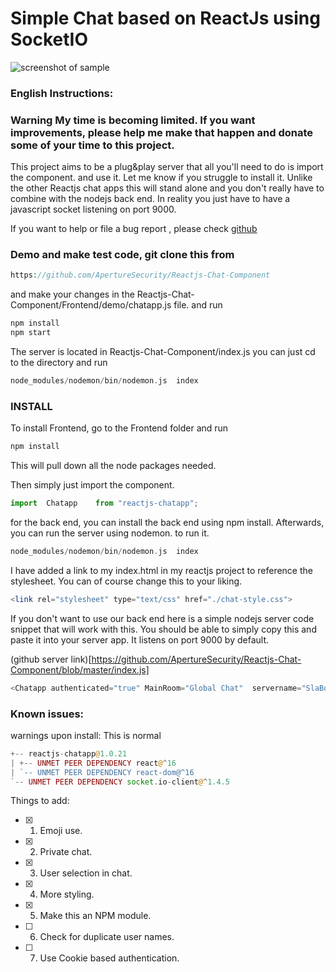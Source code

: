 Simple Chat based on ReactJs using SocketIO
=============================


![screenshot of sample](https://image.ibb.co/gvCX8H/chatscreen.png)


### English Instructions:

### Warning My time is becoming limited. If you want improvements, please help me make that happen and donate some of your time to this project.

This project aims to be a plug&play server that all you'll need to do is import the component. and use it.
Let me know if you struggle to install it. Unlike the other Reactjs chat apps this will stand alone and you don't really have to combine with the nodejs back end. In reality you just have to have a javascript socket listening on port 9000.

If you want to help or file a bug report , please check [github](https://github.com/ApertureSecurity/Reactjs-Chat-Component)

### Demo and make test code, git clone this from
```php
https://github.com/ApertureSecurity/Reactjs-Chat-Component
```

and make your changes in the  Reactjs-Chat-Component/Frontend/demo/chatapp.js file.
and run
```php
npm install
npm start
```

The server is located in Reactjs-Chat-Component/index.js
you can just cd to the directory and run
```php
node_modules/nodemon/bin/nodemon.js  index
```


### INSTALL
To install Frontend, go to the Frontend folder and run

```php
npm install
```

This will pull down all the node packages needed.

Then simply just import the component.

```JavaScript
import  Chatapp    from "reactjs-chatapp";
```

for the back end, you can install the back end using npm install. Afterwards, you can run the server using nodemon.  to run it.

```php
node_modules/nodemon/bin/nodemon.js  index
```


I have added a link to my index.html in my reactjs project to reference the stylesheet. You can of course change this to your liking.

```php
<link rel="stylesheet" type="text/css" href="./chat-style.css">
```


If you don't want to use our back end here is a simple nodejs server code snippet that will work with this.
You should be able to simply copy this and paste it into your server app. It listens on port 9000 by default.

(github server link)[https://github.com/ApertureSecurity/Reactjs-Chat-Component/blob/master/index.js]


```JavaScript
<Chatapp authenticated="true" MainRoom="Global Chat"  servername="SlaBot" welcomemessage="Welcome to ChatApp (^=^)" uri="http://localhost:9000"  hardpath="/socket.io" reconnect="true" resource="/" secure="false" />
```


### Known issues:
warnings upon install: This is normal
```php
+-- reactjs-chatapp@1.0.21
| +-- UNMET PEER DEPENDENCY react@^16
| `-- UNMET PEER DEPENDENCY react-dom@^16
`-- UNMET PEER DEPENDENCY socket.io-client@^1.4.5


```

Things to add:
- [x] 1. Emoji use.
- [x] 2. Private chat.
- [x] 3. User selection in chat.
- [x] 4. More styling.
- [x] 5. Make this an NPM module.
- [ ] 6. Check for duplicate user names.
- [ ] 7. Use Cookie based authentication.

